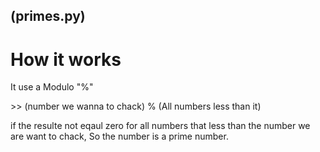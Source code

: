 ## (primes.py)

<h1>How it works</h1>

<p> It use a Modulo "%"</p>
<p>>> (number we wanna to chack) % (All numbers less than it)</p>
<p>if the resulte not eqaul zero for all numbers that less than the number we are want to chack, So the number is a prime number.</p>

